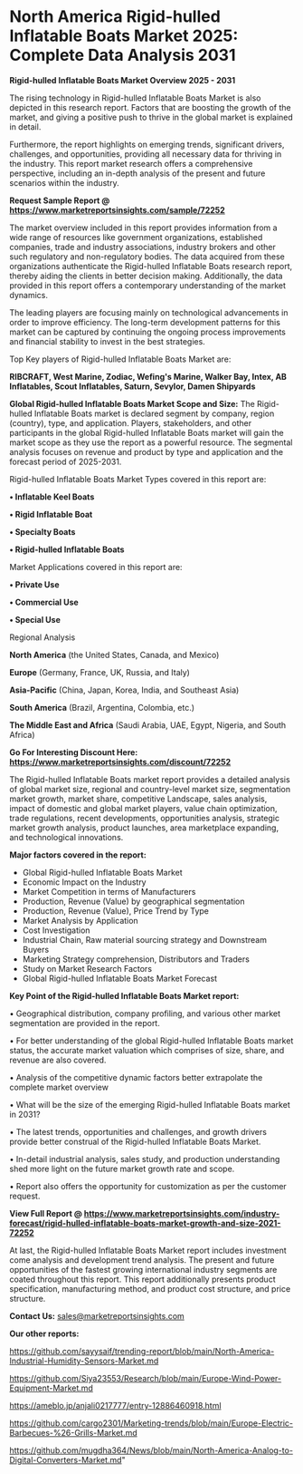 # North America Rigid-hulled Inflatable Boats Market 2025: Complete Data Analysis 2031

<Strong> Rigid-hulled Inflatable Boats Market Overview 2025 - 2031</strong>

The rising technology in Rigid-hulled Inflatable Boats Market is also depicted in this research report. Factors that are boosting the growth of the market, and giving a positive push to thrive in the global market is explained in detail.

Furthermore, the report highlights on emerging trends, significant drivers, challenges, and opportunities, providing all necessary data for thriving in the industry. This report market research offers a comprehensive perspective, including an in-depth analysis of the present and future scenarios within the industry.

<strong>Request Sample Report @ <a href=https://www.marketreportsinsights.com/sample/72252>https://www.marketreportsinsights.com/sample/72252</a></strong>

The market overview included in this report provides information from a wide range of resources like government organizations, established companies, trade and industry associations, industry brokers and other such regulatory and non-regulatory bodies. The data acquired from these organizations authenticate the Rigid-hulled Inflatable Boats research report, thereby aiding the clients in better decision making. Additionally, the data provided in this report offers a contemporary understanding of the market dynamics.

The leading players are focusing mainly on technological advancements in order to improve efficiency. The long-term development patterns for this market can be captured by continuing the ongoing process improvements and financial stability to invest in the best strategies.

Top Key players of Rigid-hulled Inflatable Boats Market are:

<strong>RIBCRAFT, West Marine, Zodiac, Wefing&#39;s Marine, Walker Bay, Intex, AB Inflatables, Scout Inflatables, Saturn, Sevylor, Damen Shipyards</strong>

<strong><b>Global Rigid-hulled Inflatable Boats Market Scope and Size:</b></strong>
The Rigid-hulled Inflatable Boats market is declared segment by company, region (country), type, and application. Players, stakeholders, and other participants in the global Rigid-hulled Inflatable Boats market will gain the market scope as they use the report as a powerful resource. The segmental analysis focuses on revenue and product by type and application and the forecast period of 2025-2031.

Rigid-hulled Inflatable Boats Market Types covered in this report are:

<strong>• Inflatable Keel Boats

• Rigid Inflatable Boat

• Specialty Boats

• Rigid-hulled Inflatable Boats</strong>

Market Applications covered in this report are:

<strong>• Private Use

• Commercial Use

• Special Use</strong> 

Regional Analysis

<strong>North America</strong> (the United States, Canada, and Mexico)

<strong>Europe</strong> (Germany, France, UK, Russia, and Italy)

<strong>Asia-Pacific</strong> (China, Japan, Korea, India, and Southeast Asia)

<strong>South America</strong> (Brazil, Argentina, Colombia, etc.)

<strong>The Middle East and Africa</strong> (Saudi Arabia, UAE, Egypt, Nigeria, and South Africa)

<strong>Go For Interesting Discount Here: <a href=https://www.marketreportsinsights.com/discount/72252>https://www.marketreportsinsights.com/discount/72252</a></strong>

The Rigid-hulled Inflatable Boats market report provides a detailed analysis of global market size, regional and country-level market size, segmentation market growth, market share, competitive Landscape, sales analysis, impact of domestic and global market players, value chain optimization, trade regulations, recent developments, opportunities analysis, strategic market growth analysis, product launches, area marketplace expanding, and technological innovations.

<strong><b>Major factors covered in the report:</b></strong>
<ul>
  <li>Global Rigid-hulled Inflatable Boats Market </li>
  <li>Economic Impact on the Industry</li>
  <li>Market Competition in terms of Manufacturers</li>
  <li>Production, Revenue (Value) by geographical segmentation</li>
  <li>Production, Revenue (Value), Price Trend by Type</li>
  <li>Market Analysis by Application</li>
  <li>Cost Investigation</li>
  <li>Industrial Chain, Raw material sourcing strategy and Downstream Buyers</li>
  <li>Marketing Strategy comprehension, Distributors and Traders</li>
  <li>Study on Market Research Factors</li>
  <li>Global Rigid-hulled Inflatable Boats Market Forecast</li>
</ul>

<strong><b>Key Point of the Rigid-hulled Inflatable Boats Market report:</b></strong>

• Geographical distribution, company profiling, and various other market segmentation are provided in the report.

• For better understanding of the global Rigid-hulled Inflatable Boats market status, the accurate market valuation which comprises of size, share, and revenue are also covered.

• Analysis of the competitive dynamic factors better extrapolate the complete market overview

• What will be the size of the emerging Rigid-hulled Inflatable Boats market in 2031?

• The latest trends, opportunities and challenges, and growth drivers provide better construal of the Rigid-hulled Inflatable Boats Market.

• In-detail industrial analysis, sales study, and production understanding shed more light on the future market growth rate and scope.

• Report also offers the opportunity for customization as per the customer request.

<strong><b>View Full Report @ <a href=https://www.marketreportsinsights.com/industry-forecast/rigid-hulled-inflatable-boats-market-growth-and-size-2021-72252>https://www.marketreportsinsights.com/industry-forecast/rigid-hulled-inflatable-boats-market-growth-and-size-2021-72252</a></b></strong>


At last, the Rigid-hulled Inflatable Boats Market report includes investment come analysis and development trend analysis. The present and future opportunities of the fastest growing international industry segments are coated throughout this report. This report additionally presents product specification, manufacturing method, and product cost structure, and price structure.

<strong>Contact Us:</strong>
sales@marketreportsinsights.com

<strong>Our other reports:</strong>

<a href=https://github.com/sayysaif/trending-report/blob/main/North-America-Industrial-Humidity-Sensors-Market.md>https://github.com/sayysaif/trending-report/blob/main/North-America-Industrial-Humidity-Sensors-Market.md</a>

<a href=https://github.com/Siya23553/Research/blob/main/Europe-Wind-Power-Equipment-Market.md>https://github.com/Siya23553/Research/blob/main/Europe-Wind-Power-Equipment-Market.md</a>

<a href=https://ameblo.jp/anjali0217777/entry-12886460918.html>https://ameblo.jp/anjali0217777/entry-12886460918.html</a>

<a href=https://github.com/cargo2301/Marketing-trends/blob/main/Europe-Electric-Barbecues-%26-Grills-Market.md>https://github.com/cargo2301/Marketing-trends/blob/main/Europe-Electric-Barbecues-%26-Grills-Market.md</a>

<a href=https://github.com/mugdha364/News/blob/main/North-America-Analog-to-Digital-Converters-Market.md>https://github.com/mugdha364/News/blob/main/North-America-Analog-to-Digital-Converters-Market.md</a>"
